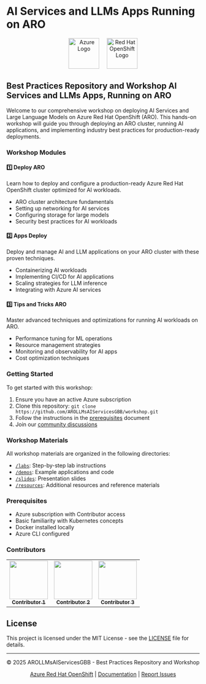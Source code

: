 # AI Services and LLMs Apps Running on ARO

<div align="center">
  <img src="https://avatars.githubusercontent.com/u/6844498?s=200&v=4" height="80" alt="Azure Logo">
  &nbsp;&nbsp;&nbsp;
  <img src="https://avatars.githubusercontent.com/u/792337?s=200&v=4" height="80" alt="Red Hat OpenShift Logo">
</div>

## Best Practices Repository and Workshop AI Services and LLMs Apps, Running on ARO

Welcome to our comprehensive workshop on deploying AI Services and Large Language Models on Azure Red Hat OpenShift (ARO). This hands-on workshop will guide you through deploying an ARO cluster, running AI applications, and implementing industry best practices for production-ready deployments.

### Workshop Modules

#### 1️⃣ Deploy ARO

Learn how to deploy and configure a production-ready Azure Red Hat OpenShift cluster optimized for AI workloads.

- ARO cluster architecture fundamentals
- Setting up networking for AI services
- Configuring storage for large models
- Security best practices for AI workloads

#### 2️⃣ Apps Deploy

Deploy and manage AI and LLM applications on your ARO cluster with these proven techniques.

- Containerizing AI workloads
- Implementing CI/CD for AI applications
- Scaling strategies for LLM inference
- Integrating with Azure AI services

#### 3️⃣ Tips and Tricks ARO

Master advanced techniques and optimizations for running AI workloads on ARO.

- Performance tuning for ML operations
- Resource management strategies
- Monitoring and observability for AI apps
- Cost optimization techniques

### Getting Started

To get started with this workshop:

1. Ensure you have an active Azure subscription
2. Clone this repository: `git clone https://github.com/AROLLMsAIServicesGBB/workshop.git`
3. Follow the instructions in the [prerequisites](./docs/prerequisites.md) document
4. Join our [community discussions](https://github.com/AROLLMsAIServicesGBB/workshop/discussions)

### Workshop Materials

All workshop materials are organized in the following directories:

- [`/labs`](./labs): Step-by-step lab instructions
- [`/demos`](./demos): Example applications and code
- [`/slides`](./slides): Presentation slides
- [`/resources`](./resources): Additional resources and reference materials

### Prerequisites

- Azure subscription with Contributor access
- Basic familiarity with Kubernetes concepts
- Docker installed locally
- Azure CLI configured

### Contributors

<table>
  <tr>
    <td align="center"><a href="https://github.com/username1"><img src="https://github.com/identicons/username1.png" width="100px;" alt=""/><br /><sub><b>Contributor 1</b></sub></a></td>
    <td align="center"><a href="https://github.com/username2"><img src="https://github.com/identicons/username2.png" width="100px;" alt=""/><br /><sub><b>Contributor 2</b></sub></a></td>
    <td align="center"><a href="https://github.com/username3"><img src="https://github.com/identicons/username3.png" width="100px;" alt=""/><br /><sub><b>Contributor 3</b></sub></a></td>
  </tr>
</table>

## License

This project is licensed under the MIT License - see the [LICENSE](LICENSE) file for details.

---

<div align="center">
  <p>© 2025 AROLLMsAIServicesGBB - Best Practices Repository and Workshop</p>
  <p>
    <a href="https://azure.microsoft.com/en-us/services/openshift/">Azure Red Hat OpenShift</a> |
    <a href="https://learn.microsoft.com/en-us/azure/openshift/">Documentation</a> |
    <a href="https://github.com/AROLLMsAIServicesGBB/workshop/issues">Report Issues</a>
  </p>
</div>
